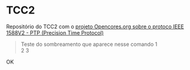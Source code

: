 # TCC2

Repositório do TCC2 com o [projeto Opencores.org sobre o protoco IEEE 1588V2 - PTP (Precision Time Protocol)](https://opencores.org/projects/ha1588)

> Teste do sombreamento que aparece nesse comando
>1\
>2
>3

OK
